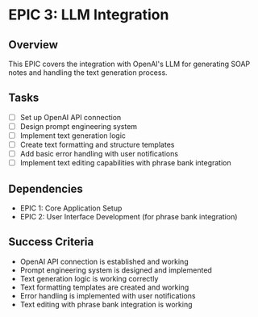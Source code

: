 # EPIC 3: LLM Integration

## Overview
This EPIC covers the integration with OpenAI's LLM for generating SOAP notes and handling the text generation process.

## Tasks
- [ ] Set up OpenAI API connection
- [ ] Design prompt engineering system
- [ ] Implement text generation logic
- [ ] Create text formatting and structure templates
- [ ] Add basic error handling with user notifications
- [ ] Implement text editing capabilities with phrase bank integration

## Dependencies
- EPIC 1: Core Application Setup
- EPIC 2: User Interface Development (for phrase bank integration)

## Success Criteria
- OpenAI API connection is established and working
- Prompt engineering system is designed and implemented
- Text generation logic is working correctly
- Text formatting templates are created and working
- Error handling is implemented with user notifications
- Text editing with phrase bank integration is working 